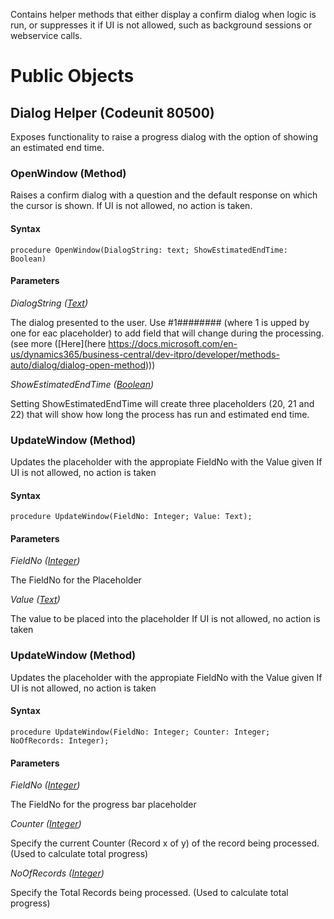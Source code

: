 Contains helper methods that either display a confirm dialog when logic is run, or suppresses it if UI is not allowed, such as background sessions or webservice calls.

# Public Objects
## Dialog Helper (Codeunit 80500)

 Exposes functionality to raise a progress dialog with the option of showing an estimated end time.
 

### OpenWindow (Method) <a name="OpenWindow"></a> 

 Raises a confirm dialog with a question and the default response on which the cursor is shown.
 If UI is not allowed, no action is taken.
 

#### Syntax
```
procedure OpenWindow(DialogString: text; ShowEstimatedEndTime: Boolean)
```
#### Parameters
*DialogString ([Text](https://docs.microsoft.com/en-us/dynamics365/business-central/dev-itpro/developer/methods-auto/text/text-data-type))* 

 The dialog presented to the user. Use #1######## (where 1 is upped by one for eac placeholder) to add field that will change during the processing.  (see more ([Here](here https://docs.microsoft.com/en-us/dynamics365/business-central/dev-itpro/developer/methods-auto/dialog/dialog-open-method)))

*ShowEstimatedEndTime ([Boolean](https://docs.microsoft.com/en-us/dynamics365/business-central/dev-itpro/developer/methods-auto/boolean/boolean-data-type))* 

 Setting ShowEstimatedEndTime will create three placeholders (20, 21 and 22) that will show how long the process has run and estimated end time.


### UpdateWindow (Method) <a name="UpdateWindow"></a> 

 Updates the placeholder with the appropiate FieldNo with the Value given
 If UI is not allowed, no action is taken
 

#### Syntax
```
procedure UpdateWindow(FieldNo: Integer; Value: Text);
```
#### Parameters
*FieldNo ([Integer](https://docs.microsoft.com/en-us/dynamics365/business-central/dev-itpro/developer/methods-auto/integer/integer-data-type))*

 The FieldNo for the Placeholder

*Value ([Text](https://docs.microsoft.com/en-us/dynamics365/business-central/dev-itpro/developer/methods-auto/text/text-data-type))* 

 The value to be placed into the placeholder
 If UI is not allowed, no action is taken

 ### UpdateWindow (Method) <a name="UpdateWindow"></a> 

 Updates the placeholder with the appropiate FieldNo with the Value given
 If UI is not allowed, no action is taken
 

#### Syntax
```
procedure UpdateWindow(FieldNo: Integer; Counter: Integer; NoOfRecords: Integer);
```
#### Parameters
*FieldNo ([Integer](https://docs.microsoft.com/en-us/dynamics365/business-central/dev-itpro/developer/methods-auto/integer/integer-data-type))* 

 The FieldNo for the progress bar placeholder

*Counter ([Integer](https://docs.microsoft.com/en-us/dynamics365/business-central/dev-itpro/developer/methods-auto/integer/integer-data-type))* 

 Specify the current Counter (Record x of y) of the record being processed. (Used to calculate total progress)

*NoOfRecords ([Integer](https://docs.microsoft.com/en-us/dynamics365/business-central/dev-itpro/developer/methods-auto/integer/integer-data-type))*

 Specify the Total Records being processed. (Used to calculate total progress)